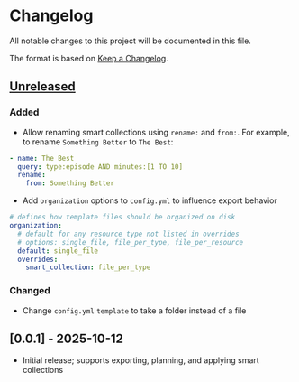 # Changelog
All notable changes to this project will be documented in this file.

The format is based on [Keep a Changelog](https://keepachangelog.com/en/1.0.0/).

## [Unreleased]
### Added
- Allow renaming smart collections using `rename:` and `from:`. For example, to rename `Something Better` to `The Best`:
```yaml
- name: The Best
  query: type:episode AND minutes:[1 TO 10]
  rename:
    from: Something Better
```
- Add `organization` options to `config.yml` to influence export behavior
```yaml
# defines how template files should be organized on disk
organization:
  # default for any resource type not listed in overrides
  # options: single_file, file_per_type, file_per_resource
  default: single_file
  overrides:
    smart_collection: file_per_type
```

### Changed
- Change `config.yml` `template` to take a folder instead of a file

## [0.0.1] - 2025-10-12
- Initial release; supports exporting, planning, and applying smart collections

[Unreleased]: https://github.com/ErsatzTV/etvctl/compare/v0.0.1...HEAD
[0.0.1-prealpha]: https://github.com/ErsatzTV/etvctl/releases/tag/v0.0.1
